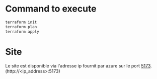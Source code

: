 # Command to execute

```bash
terraform init
terraform plan
terraform apply
```

# Site
Le site est disponible via l'adresse ip fournit par azure sur le port <u>5173</u>. (http://<ip_address>:5173)